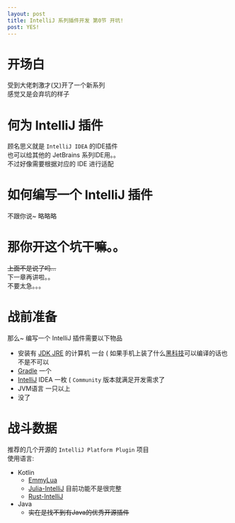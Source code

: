 ```yaml
---
layout: post
title: IntelliJ 系列插件开发 第0节 开坑!
post: YES!
---
```


# 开场白
受到大佬刺激才(又)开了一个新系列  
感觉又是会弃坑的样子

# 何为 IntelliJ 插件
顾名思义就是 `IntelliJ IDEA` 的IDE插件  
也可以给其他的 JetBrains 系列IDE用。。    
不过好像需要根据对应的 IDE 进行适配

# 如何编写一个 IntelliJ 插件
不跟你说~ 略略略

# 那你开这个坑干嘛。。
<del>上面不是说了吗...</del>  
下一章再讲啦。。  
不要太急。。。  

# 战前准备
那么~ 编写一个 IntelliJ 插件需要以下物品  
* 安装有 [JDK JRE](https://oracle.com) 的计算机 一台 \( 如果手机上装了什么[黑科技](https://termux.com/)可以编译的话也不是不可以
* [Gradle](https://gradle.org) 一个
* [IntelliJ](https://www.jetbrains.com/idea/) IDEA 一枚 \( `Community` 版本就满足开发需求了
* JVM语言 一只以上
* 没了

# 战斗数据
推荐的几个开源的 `IntelliJ Platform Plugin` 项目  
使用语言: 
* Kotlin
    * [EmmyLua](https://github.com/EmmyLua/IntelliJ-EmmyLua)
    * [Julia-IntelliJ](https://github.com/ice1000/julia-intellij) 目前功能不是很完整  
    * [Rust-IntelliJ](https://github.com/intellij-rust/intellij-rust)  
* Java
    * ~~实在是找不到有Java的优秀开源插件~~
